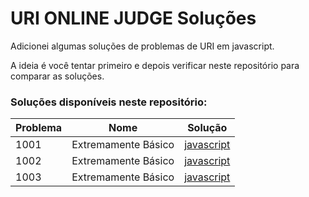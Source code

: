 # URI ONLINE JUDGE Soluções

Adicionei algumas soluções de problemas de URI em javascript.

A ideia é você tentar primeiro e depois verificar neste repositório para comparar as soluções.


### Soluções disponíveis neste repositório:

| Problema  |  Nome  |  Solução  |
| --------- | ------ | --------- |
|  1001 | Extremamente Básico  | [javascript](./iniciantes/1001.js)|
|  1002 | Extremamente Básico  | [javascript](./iniciantes/1002.js)|
|  1003 | Extremamente Básico  | [javascript](./iniciantes/1003.js)|
